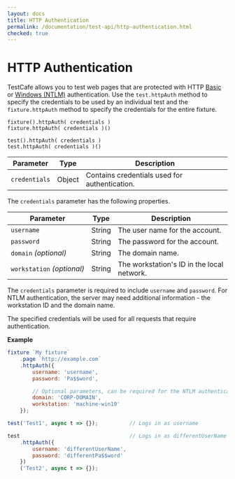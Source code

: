 ```yaml
---
layout: docs
title: HTTP Authentication
permalink: /documentation/test-api/http-authentication.html
checked: true
---
```

# HTTP Authentication

TestCafe allows you to test web pages that are protected with HTTP [Basic](https://en.wikipedia.org/wiki/Basic_access_authentication)
or [Windows (NTLM)](https://en.wikipedia.org/wiki/Integrated_Windows_Authentication) authentication.
Use the `test.httpAuth` method to specify the credentials to be used by an individual test
and the `fixture.httpAuth` method to specify the credentials for the entire fixture.

```text
fixture().httpAuth( credentials )
fixture.httpAuth( credentials )()
```

```text
test().httpAuth( credentials )
test.httpAuth( credentials )()
```

Parameter     | Type   | Description
------------- | ------ | ------------------------------------------------
`credentials` | Object | Contains credentials used for authentication.

The `credentials` parameter has the following properties.

Parameter                       | Type   | Description
------------------------------- | ------ | --------------------------------------------------------------------
`username`                      | String | The user name for the account.
`password`                      | String | The password for the account.
`domain`&#160;*(optional)*      | String | The domain name.
`workstation`&#160;*(optional)* | String | The workstation's ID in the local network.

The `credentials` parameter is required to include `username` and `password`.
For NTLM authentication, the server may need additional information - the workstation ID and the domain name.

The specified credentials will be used for all requests that require authentication.

**Example**

```js
fixture `My fixture`
    .page `http://example.com`
    .httpAuth({
        username: 'username',
        password: 'Pa$$word',

        // Optional parameters, can be required for the NTLM authentication.
        domain: 'CORP-DOMAIN',
        workstation: 'machine-win10'
    });

test('Test1', async t => {});          // Logs in as username

test                                   // Logs in as differentUserName
    .httpAuth({
        username: 'differentUserName',
        password: 'differentPa$$word'
    })
    ('Test2', async t => {});
```